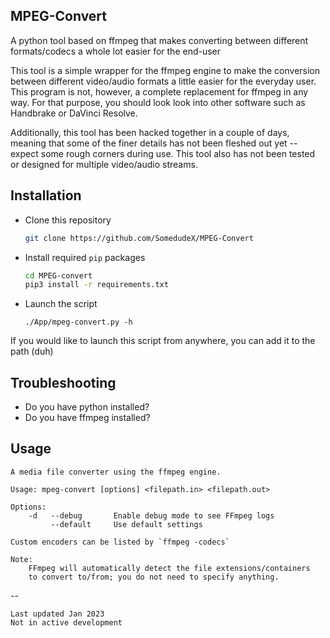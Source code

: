 ## MPEG-Convert
A python tool based on ffmpeg that makes converting between different formats/codecs a whole lot easier for the end-user

This tool is a simple wrapper for the ffmpeg engine to make the conversion between different video/audio formats a little easier for the everyday user. This program is not, however, a complete replacement for ffmpeg in any way. For that purpose, you should look look into other software such as Handbrake or DaVinci Resolve. 

Additionally, this tool has been hacked together in a couple of days, meaning that some of the finer details has not been fleshed out yet -- expect some rough corners during use. This tool also has not been tested or designed for multiple video/audio streams. 


## Installation
* Clone this repository
  ```bash
  git clone https://github.com/SomedudeX/MPEG-Convert
  ```
* Install required `pip` packages
  ```bash
  cd MPEG-convert
  pip3 install -r requirements.txt
  ```
* Launch the script
  ```
  ./App/mpeg-convert.py -h
  ```

If you would like to launch this script from anywhere, you can add it to the path (duh)

## Troubleshooting

* Do you have python installed?
* Do you have ffmpeg installed?

## Usage
```
A media file converter using the ffmpeg engine. 

Usage: mpeg-convert [options] <filepath.in> <filepath.out>

Options:
	-d   --debug       Enable debug mode to see FFmpeg logs
	     --default	   Use default settings

Custom encoders can be listed by `ffmpeg -codecs`

Note:
    FFmpeg will automatically detect the file extensions/containers
    to convert to/from; you do not need to specify anything.
```
--
```
Last updated Jan 2023
Not in active development
```
